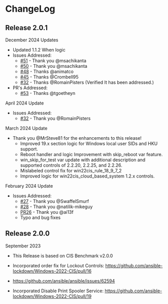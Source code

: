 # ChangeLog

## Release 2.0.1

December 2024 Updates
- Updated 1.1.2 When logic
- Issues Addressed:
  - [#51](https://github.com/ansible-lockdown/Windows-2022-CIS/issues/51) - Thank you @msachikanta
  - [#50](https://github.com/ansible-lockdown/Windows-2022-CIS/issues/50) - Thank you @msachikanta
  - [#48](https://github.com/ansible-lockdown/Windows-2022-CIS/issues/48) - Thanks @animatco
  - [#45](https://github.com/ansible-lockdown/Windows-2022-CIS/issues/45) - Thanks @Crombell95
  - [#32](https://github.com/ansible-lockdown/Windows-2022-CIS/issues/32) - Thanks @RomainPisters (Verified It has been addressed.)
- PR's Addressed:
  - [#53](https://github.com/ansible-lockdown/Windows-2022-CIS/pull/53/files) - Thanks @tgoetheyn

April 2024 Update
- Issues Addressed:
  - [#32](https://github.com/ansible-lockdown/Windows-2022-CIS/issues/32) - Thank you @RomainPisters

March 2024 Update
- Thank you @MrSteve81 for the enhancements to this release!
  - Improved 19.x section logic for Windows local user SIDs and HKU support.
  - Reboot handler and logic Improvement with skip_reboot var feature.
  - win_skip_for_test var update with additional description and supported controls of 2.2.20, 2.2.25, and 2.2.26.
  - Mislabeled control fix for win22cis_rule_18_9_7_2
  - Improved logic for win22cis_cloud_based_system 1.2.x controls.

February 2024 Update
- Issues Addressed:
    - [#27](https://github.com/ansible-lockdown/Windows-2022-CIS/issues/27) - Thank you @SwaffelSmurf
    - [#28](https://github.com/ansible-lockdown/Windows-2022-CIS/issues/28) - Thank you @natilik-mikeguy
    - [PR26](https://github.com/ansible-lockdown/Windows-2022-CIS/pull/26) - Thank you @ai13f
    - Typo and bug fixes

## Release 2.0.0

September 2023
- This Release is based on CIS Benchmark v2.0.0

- Incorporated order fix for Lockout Controls:
  https://github.com/ansible-lockdown/Windows-2022-CIS/pull/16
- https://github.com/ansible/ansible/issues/62594

- Incorporated Disable Print Spooler Service: https://github.com/ansible-lockdown/Windows-2022-CIS/pull/19
